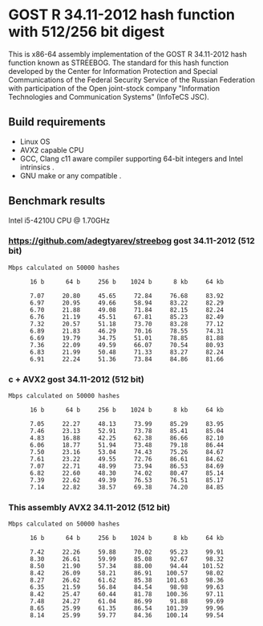 # GOST R 34.11-2012 hash function with 512/256 bit digest

This is x86-64 assembly implementation of the GOST R 34.11-2012 hash function known as STREEBOG. 
The standard for this hash function developed by the Center for Information Protection and Special Communications of the Federal
Security Service of the Russian Federation with participation of the Open joint-stock company "Information Technologies and Communication
Systems" (InfoTeCS JSC).


## Build requirements
* Linux OS
* AVX2 capable CPU
* GCC, Clang  c11 aware compiler supporting 64-bit integers and Intel intrinsics .
* GNU make or any compatible .

## Benchmark results
Intel i5-4210U CPU @ 1.70GHz
### https://github.com/adegtyarev/streebog   gost 34.11-2012 (512 bit) 
    Mbps calculated on 50000 hashes

```
      16 b      64 b     256 b    1024 b      8 kb     64 kb

      7.07     20.80     45.65     72.84     76.68     83.92
      6.97     20.95     49.66     58.94     83.22     82.29
      6.70     21.88     49.08     71.84     82.15     82.24
      6.76     21.19     45.51     67.81     85.23     82.49
      7.32     20.57     51.18     73.70     83.28     77.12
      6.89     21.83     46.29     70.16     78.55     74.31
      6.69     19.79     34.75     51.01     78.85     81.88
      7.36     22.09     49.59     66.07     70.54     80.93
      6.83     21.99     50.48     71.33     83.27     82.24
      6.91     22.24     51.36     73.84     84.86     81.66
```

### c + AVX2 gost 34.11-2012 (512 bit) 
    Mbps calculated on 50000 hashes
```
      16 b      64 b     256 b    1024 b      8 kb     64 kb

      7.05     22.27     48.13     73.99     85.29     83.95
      7.46     23.13     52.91     73.78     85.41     85.04
      4.83     16.88     42.25     62.38     86.66     82.10
      6.06     18.77     51.94     73.48     79.18     86.44
      7.50     23.16     53.04     74.43     75.26     84.67
      7.61     23.22     49.55     72.76     86.61     84.62
      7.07     22.71     48.99     73.94     86.53     84.69
      6.82     22.60     48.30     74.02     80.47     85.14
      7.39     22.62     49.39     76.53     76.51     85.17
      7.14     22.82     38.57     69.38     74.20     84.85
```
### This assembly AVX2 34.11-2012 (512 bit)
    Mbps calculated on 50000 hashes
```
      16 b      64 b     256 b    1024 b      8 kb     64 kb

      7.42     22.26     59.88     70.02     95.23     99.91
      8.30     26.61     59.99     85.08     92.67     98.32
      8.50     21.90     57.34     88.00     94.44    101.52
      8.42     26.09     58.21     86.91    100.57     98.02
      8.27     26.62     61.62     85.38    101.63     98.36
      6.35     21.59     56.84     84.54     98.98     99.63
      8.42     25.47     60.44     81.78    100.36     97.11
      7.48     24.27     61.04     86.99     91.88     99.69
      8.65     25.99     61.35     86.54    101.39     99.96
      8.14     25.99     59.77     84.36    100.14     99.54
```
